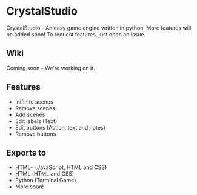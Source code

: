 # CrystalStudio
CrystalStudio - An easy game engine written in python. More features will be added soon! To request features, just open an issue.

## Wiki
Coming soon - We're working on it.

## Features
 - Inifinite scenes
 - Remove scenes
 - Add scenes
 - Edit labels (Text)
 - Edit buttons (Action, text and notes)
 - Remove buttons

## Exports to
 - HTML+ (JavaScript, HTML and CSS)
 - HTML (HTML and CSS)
 - Python (Terminal Game)
 - More soon!
